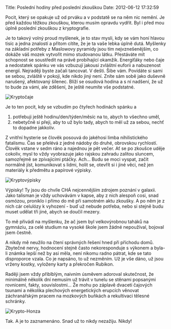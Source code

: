 Title: Poslední hodiny před poslední zkouškou
Date: 2012-06-12 17:32:59

Pocit, který se opakuje už od prváku a v podstatě se na něm nic nemění. Je před každou těžkou zkouškou, kterou musím opravdu vydřít. Byl i před mou úplně poslední zkouškou z kryptografie.

Je to takový volný proud myšlenek, je to stav mysli, kdy se vám honí hlavou tisíc a jedna znalostí a přitom cítíte, že je ta vaše lebka úplně dutá. Myšlenky na základní potřeby z Maslowovy pyramidy jsou tím nejvznešenějším, co dokáže váš mozek vytvořit mimo studovanou látku. Přestáváte mít schopnost se soustředit na právě probíhající okamžik. Energiťáky nebo čaje a nedostatek spánku ve vás vzbuzují jakousi zvláštní euforii a nabuzenost energií. Nejraději byste začali tancovat. V dešti. Šibe vám. Povídáte si sami se sebou, zvláště v pokoji, kde nikdo jiný není. Zníte sám sobě jako duševně narušený, afektovaný šílenec. Blíží se osudová hodina a s ní nadšení, že už to bude za vámi, ale zděšení, že ještě neumíte vše podstatné.

![Kryptočaje]({filename}/images/kryptocaje.jpg)

Je to ten pocit, kdy se vzbudím po čtyřech hodinách spánku a

1. potřebuji ještě hodinu/den/týden/měsíc na to, abych to všechno uměl,
2. nebetyčně si přeji, aby to už bylo tady, abych to měl už za sebou, nechť to dopadne jakkoliv.

Z vnitřní hysterie se člověk posouvá do jakéhosi limba nihilistického fatalismu. Čas se přelévá z jedné nádoby do druhé, obrovskou rychlostí. Člověk vstane v sedm ráno a najednou je pět večer. Ať se po zkoušce uděje cokoliv, mysl to vždy vyobrazuje jako rajskou zahradu zalitou sluncem, samozřejmě se zpívajícími ptáčky. Ach... Budu se moci vyspat, začít normálně jíst, komunikovat s lidmi, holit se, otevřít si i jiné věci, než jen materiály k předmětu a papírové výpisky.

![Kryptovýpisky]({filename}/images/kryptouceni.jpg)

Výpisky! Ty jsou do chvíle CHÁ nejcennějším zdrojem poznání v galaxii. Jako talisman je vždy uchovávám v kapse, aby z nich alespoň cosi, snad osmózou, proniklo i přímo do mě při samotném aktu zkoušky. A po něm je z nich cár celulózy k vyhození - buď už nebude potřeba, nebo si stejně budu muset udělat tři jiné, abych se doučil mezery.

To mě přivádí na myšlenku, že ač jsem byl velkovýrobnou taháků na gymnáziu, za celé studium na vysoké škole jsem žádné nepoužíval, bojoval jsem čestně.

A nikdy mě neužilo na čtení správných řešení hned při příchodu domů. Zbytečné nervy, hodnocení stejně často nekoresponduje s výkonem a byla-li známka lepší než by asi měla, není nikomu radno pátrat, kde se tato disproporce vzala. Co je napsáno, to už nezměním. Už je vše dáno, už jsou vrženy kostky, vyloženy karty a překročen Rubikon.

Raději jsem vždy přiblblým, naivním úsměvem adoroval skutečnost, že minimálně několik dní nemusím už trávit v tunelu se stěnami popsanými rovnicemi, fakty, souvislostmi... Že mohu po záplavě dvaceti čajových tsunami a několika plechových energetických erupcích věnovat záchranářským pracem na mozkových buňkách a rekultivaci tělesné schránky.

![Krypto-Honza]({filename}/images/kryptohonza.png)

Tak. A je to zaznamenáno. Snad už to nikdy nezažiju. Nikdy!
